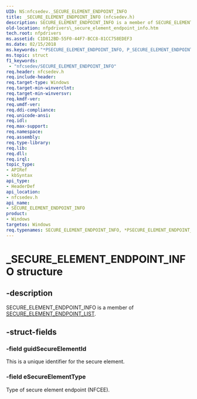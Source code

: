 ```yaml
---
UID: NS:nfcsedev._SECURE_ELEMENT_ENDPOINT_INFO
title: _SECURE_ELEMENT_ENDPOINT_INFO (nfcsedev.h)
description: SECURE_ELEMENT_ENDPOINT_INFO is a member of SECURE_ELEMENT_ENDPOINT_LIST.
old-location: nfpdrivers\_secure_element_endpoint_info.htm
tech.root: nfpdrivers
ms.assetid: C1D812BD-55F0-44F7-BCC8-81CC758EDEF3
ms.date: 02/15/2018
ms.keywords: "*PSECURE_ELEMENT_ENDPOINT_INFO, P_SECURE_ELEMENT_ENDPOINT_INFO, P_SECURE_ELEMENT_ENDPOINT_INFO structure pointer [Near-Field Proximity Drivers], SECURE_ELEMENT_ENDPOINT_INFO, SECURE_ELEMENT_ENDPOINT_INFO structure [Near-Field Proximity Drivers], _SECURE_ELEMENT_ENDPOINT_INFO, nfcsedev/P_SECURE_ELEMENT_ENDPOINT_INFO, nfcsedev/_SECURE_ELEMENT_ENDPOINT_INFO, nfpdrivers._secure_element_endpoint_info"
ms.topic: struct
f1_keywords:
 - "nfcsedev/SECURE_ELEMENT_ENDPOINT_INFO"
req.header: nfcsedev.h
req.include-header: 
req.target-type: Windows
req.target-min-winverclnt: 
req.target-min-winversvr: 
req.kmdf-ver: 
req.umdf-ver: 
req.ddi-compliance: 
req.unicode-ansi: 
req.idl: 
req.max-support: 
req.namespace: 
req.assembly: 
req.type-library: 
req.lib: 
req.dll: 
req.irql: 
topic_type:
- APIRef
- kbSyntax
api_type:
- HeaderDef
api_location:
- nfcsedev.h
api_name:
- SECURE_ELEMENT_ENDPOINT_INFO
product:
- Windows
targetos: Windows
req.typenames: SECURE_ELEMENT_ENDPOINT_INFO, *PSECURE_ELEMENT_ENDPOINT_INFO
---
```


# _SECURE_ELEMENT_ENDPOINT_INFO structure


## -description


SECURE_ELEMENT_ENDPOINT_INFO is a member of <a href="https://docs.microsoft.com/windows-hardware/drivers/ddi/nfcsedev/ns-nfcsedev-_secure_element_endpoint_list">SECURE_ELEMENT_ENDPOINT_LIST</a>.


## -struct-fields




### -field guidSecureElementId

This is a unique identifier for the secure element.


### -field eSecureElementType

Type of secure element endpoint (NFCEE).

